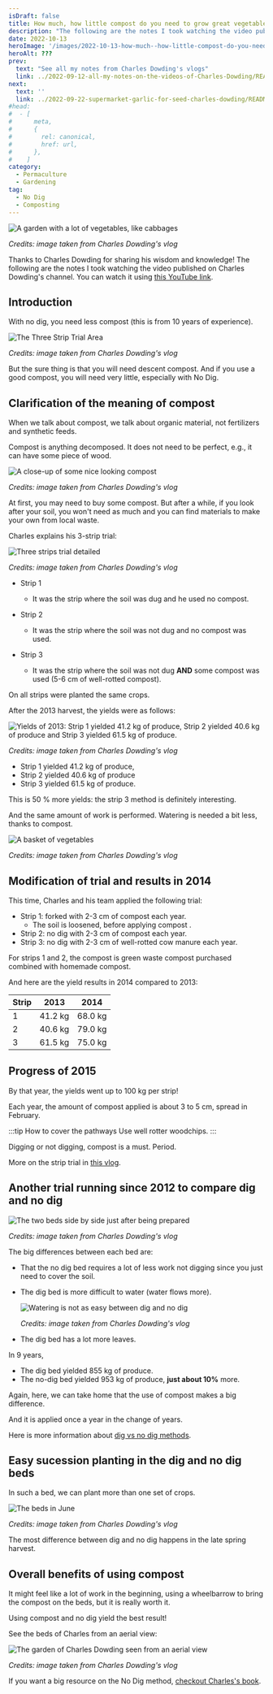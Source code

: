 ```yaml
---
isDraft: false
title: How much, how little compost do you need to grow great vegetables, by Charles Dowding
description: "The following are the notes I took watching the video published on Charles Dowding's channel"
date: 2022-10-13
heroImage: '/images/2022-10-13-how-much--how-little-compost-do-you-need-to-grow-great-vegetables-charles-dowing-hero.jpg'
heroAlt: ???
prev:
  text: "See all my notes from Charles Dowding's vlogs"
  link: ../2022-09-12-all-my-notes-on-the-videos-of-Charles-Dowding/README.md
next:
  text: ''
  link: ../2022-09-22-supermarket-garlic-for-seed-charles-dowding/README.md
#head:
#  - [
#      meta,
#      {
#        rel: canonical,
#        href: url,
#      },
#    ]
category:
  - Permaculture
  - Gardening
tag:
  - No Dig
  - Composting
---
```


![A garden with a lot of vegetables, like cabbages](./images/2022-10-13-how-much--how-little-compost-do-you-need-to-grow-great-vegetables-charles-dowing-hero.jpg)

_Credits: image taken from Charles Dowding's vlog_

Thanks to Charles Dowding for sharing his wisdom and knowledge!
The following are the notes I took watching the video published on Charles Dowding's channel.
You can watch it using [this YouTube link](https://www.youtube.com/watch?v=4APqcvo-gqE).

## Introduction

With no dig, you need less compost (this is from 10 years of experience).

![The Three Strip Trial Area](./images/three-strip-trial-area.jpg)

_Credits: image taken from Charles Dowding's vlog_

But the sure thing is that you will need descent compost. And if you use a good compost, you will need very little, especially with No Dig.

## Clarification of the meaning of compost

When we talk about compost, we talk about organic material, not fertilizers and synthetic feeds.

Compost is anything decomposed. It does not need to be perfect, e.g., it can have some piece of wood.

![A close-up of some nice looking compost](./images/close-up-compost.jpg)

_Credits: image taken from Charles Dowding's vlog_

At first, you may need to buy some compost. But after a while, if you look after your soil, you won't need as much and you can find materials to make your own from local waste.

Charles explains his 3-strip trial:

![Three strips trial detailed](./images/three-strip-trial-area-detailed.jpg)

_Credits: image taken from Charles Dowding's vlog_

- Strip 1

  - It was the strip where the soil was dug and he used no compost.

- Strip 2

  - It was the strip where the soil was not dug and no compost was used.

- Strip 3
  - It was the strip where the soil was not dug **AND** some compost was used (5-6 cm of well-rotted compost).

On all strips were planted the same crops.

After the 2013 harvest, the yields were as follows:

![Yields of 2013:  Strip 1 yielded 41.2 kg of produce, Strip 2 yielded 40.6 kg of produce and Strip 3 yielded 61.5 kg of produce.](./images/yields-from-each-strip.jpg)

_Credits: image taken from Charles Dowding's vlog_

- Strip 1 yielded 41.2 kg of produce,
- Strip 2 yielded 40.6 kg of produce
- Strip 3 yielded 61.5 kg of produce.

This is 50 % more yields: the strip 3 method is definitely interesting.

And the same amount of work is performed. Watering is needed a bit less, thanks to compost.

![A basket of vegetables](./images/a-basket-of-vegetables.jpg)

_Credits: image taken from Charles Dowding's vlog_

## Modification of trial and results in 2014

This time, Charles and his team applied the following trial:

- Strip 1: forked with 2-3 cm of compost each year.
  - The soil is loosened, before applying compost .
- Strip 2: no dig with 2-3 cm of compost each year.
- Strip 3: no dig with 2-3 cm of well-rotted cow manure each year.

For strips 1 and 2, the compost is green waste compost purchased combined with homemade compost.

And here are the yield results in 2014 compared to 2013:

| Strip | 2013    | 2014    |
| ----- | ------- | ------- |
| 1     | 41.2 kg | 68.0 kg |
| 2     | 40.6 kg | 79.0 kg |
| 3     | 61.5 kg | 75.0 kg |

## Progress of 2015

By that year, the yields went up to 100 kg per strip!

Each year, the amount of compost applied is about 3 to 5 cm, spread in February.

:::tip How to cover the pathways
Use well rotter woodchips.
:::

Digging or not digging, compost is a must. Period.

More on the strip trial in [this vlog](https://www.youtube.com/watch?v=XA4VdUaJR7w).

## Another trial running since 2012 to compare dig and no dig

![The two beds side by side just after being prepared](./images/beds-of-another-trial.jpg)

_Credits: image taken from Charles Dowding's vlog_

The big differences between each bed are:

- That the no dig bed requires a lot of less work not digging since you just need to cover the soil.
- The dig bed is more difficult to water (water flows more).

  ![Watering is not as easy between dig and no dig](./images/watering-difference-between-di-and-no-dig.jpg)

  _Credits: image taken from Charles Dowding's vlog_

- The dig bed has a lot more leaves.

In 9 years,

- The dig bed yielded 855 kg of produce.
- The no-dig bed yielded 953 kg of produce, **just about 10%** more.

Again, here, we can take home that the use of compost makes a big difference.

And it is applied once a year in the change of years.

Here is more information about [dig vs no dig methods](https://www.youtube.com/watch?v=Ba0qPjF_wNI).

## Easy sucession planting in the dig and no dig beds

In such a bed, we can plant more than one set of crops.

![The beds in June](./images/beds-beginning-of-june.jpg)

_Credits: image taken from Charles Dowding's vlog_

The most difference between dig and no dig happens in the late spring harvest.

## Overall benefits of using compost

It might feel like a lot of work in the beginning, using a wheelbarrow to bring the compost on the beds, but it is really worth it.

Using compost and no dig yield the best result!

See the beds of Charles from an aerial view:

![The garden of Charles Dowding seen from an aerial view](./images/beds-seen-from-above.jpg)

_Credits: image taken from Charles Dowding's vlog_

If you want a big resource on the No Dig method, [checkout Charles's book](https://amzn.to/3ELjByW).
